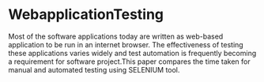 # WebapplicationTesting
Most of the software applications today are written as web-based application to be run in an internet browser. The effectiveness of testing these applications varies widely and test automation is frequently becoming a requirement for software project.This paper compares the time taken for manual and automated testing using SELENIUM tool.
